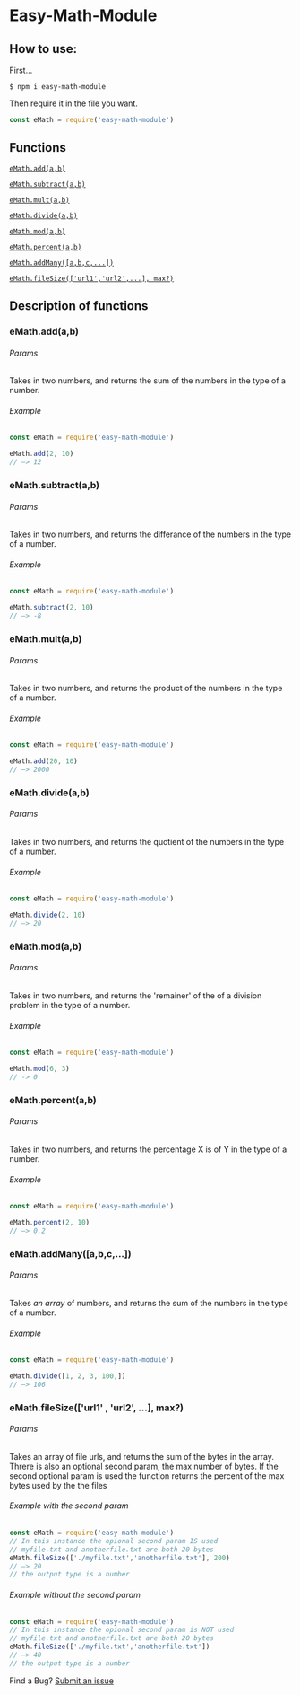 # Easy-Math-Module


## How to use:


First...
```shell
$ npm i easy-math-module
```
Then require it in the file you want.
```js
const eMath = require('easy-math-module')
```
## Functions

[`
eMath.add(a,b)
`](#eMathaddab)

[`
eMath.subtract(a,b)
`](#eMathsubtractab)

[`
eMath.mult(a,b)
`](#emathmultab)

[`
eMath.divide(a,b)
`](#emathdivideab)

[`
eMath.mod(a,b)
`](#emathmodab)

[`
eMath.percent(a,b)
`](#emathpercentab)

[`
eMath.addMany([a,b,c,...])
`](#emathaddManya,b,c,)

[`
eMath.fileSize(['url1','url2',...], max?)
`](#emathfilesize)


## Description of functions

### eMath.add(a,b)
###### Params
Takes in two numbers, and returns the sum of the numbers in the type of a number.
###### Example
```js
const eMath = require('easy-math-module')

eMath.add(2, 10)
// –> 12
```
### eMath.subtract(a,b)
###### Params
Takes in two numbers, and returns the differance of the numbers in the type of a number.
###### Example
```js
const eMath = require('easy-math-module')

eMath.subtract(2, 10)
// –> -8
```







### eMath.mult(a,b)

###### Params
Takes in two numbers, and returns the product of the numbers in the type of a number.
###### Example
```js
const eMath = require('easy-math-module')

eMath.add(20, 10)
// –> 2000 
```

### eMath.divide(a,b)
###### Params
Takes in two numbers, and returns the quotient of the numbers in the type of a number.
###### Example
```js
const eMath = require('easy-math-module')

eMath.divide(2, 10)
// –> 20
```




### eMath.mod(a,b)
###### Params
Takes in two numbers, and returns the 'remainer' of the of a division problem in the type of a number.
###### Example
```js
const eMath = require('easy-math-module')

eMath.mod(6, 3)
// -> 0
```



### eMath.percent(a,b)
###### Params
Takes in two numbers, and returns the percentage X is of Y in the type of a number.
###### Example
```js
const eMath = require('easy-math-module')

eMath.percent(2, 10)
// –> 0.2
```




### eMath.addMany([a,b,c,...])
###### Params
Takes *an array* of numbers, and returns the sum of the numbers in the type of a number.
###### Example
```js
const eMath = require('easy-math-module')

eMath.divide([1, 2, 3, 100,])
// –> 106
```


### eMath.fileSize(['url1' , 'url2', ...], max?)
###### Params
Takes an array of file urls, and returns the sum of the bytes in the array. Threre is also an optional second param, the max number of bytes. If the second optional param is used the function returns the percent of the max bytes used by the the files
###### Example with the second param
```js
const eMath = require('easy-math-module')
// In this instance the opional second param IS used
// myfile.txt and anotherfile.txt are both 20 bytes
eMath.fileSize(['./myfile.txt','anotherfile.txt'], 200)
// –> 20
// the output type is a number	
```

###### Example without the second param
```js
const eMath = require('easy-math-module')
// In this instance the opional second param is NOT used
// myfile.txt and anotherfile.txt are both 20 bytes
eMath.fileSize(['./myfile.txt','anotherfile.txt'])
// –> 40
// the output type is a number
```
Find a Bug?
[Submit an issue](https://github.com/Gninoskcaj/easy-math-module/issues/new)